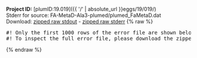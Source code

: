 **Project ID:** [plumID:19.019]({{ '/' | absolute_url }}eggs/19/019/)  
Stderr for source:  FA-MetaD-Ala3-plumed/plumed_FaMetaD.dat   
Download: [zipped raw stdout](plumed_FaMetaD.dat.plumed.stdout.txt.zip) - [zipped raw stderr](plumed_FaMetaD.dat.plumed.stderr.txt.zip) 
{% raw %}
<pre>
#! Only the first 1000 rows of the error file are shown below
#! To inspect the full error file, please download the zipped raw stderr file above
</pre>
{% endraw %}
